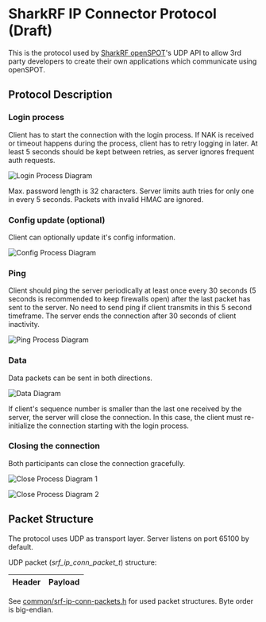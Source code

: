 # SharkRF IP Connector Protocol (Draft)

This is the protocol used by [SharkRF openSPOT](https://www.sharkrf.com/products/openspot/)'s UDP API to allow 3rd party developers to create their own applications which communicate using openSPOT.

## Protocol Description

### Login process

Client has to start the connection with the login process. If NAK is received or timeout happens during the process, client has to retry logging in later. At least 5 seconds should be kept between retries, as server ignores frequent auth requests.

<!--
Client->Server: Login
Server->Client: Token
Note left of Client: Token is used to generate HMAC
Client->Server: Auth
Note right of Server: If authorized,\nthe server replies with ACK,\notherwise NAK
Server->Client: ACK
Note over Client: Client is now logged in.
-->
![Login Process Diagram](https://cdn.rawgit.com/sharkrf/srf-ip-conn/master/img/login.svg)

Max. password length is 32 characters. Server limits auth tries for only one in every 5 seconds. Packets with invalid HMAC are ignored.

### Config update (optional)

Client can optionally update it's config information.

<!--
Client->Server: Config
Server->Client: ACK
-->
![Config Process Diagram](https://cdn.rawgit.com/sharkrf/srf-ip-conn/master/img/config.svg)

### Ping

Client should ping the server periodically at least once every 30 seconds (5 seconds is recommended to keep firewalls open) after the last packet has sent to the server. No need to send ping if client transmits in this 5 second timeframe. The server ends the connection after 30 seconds of client inactivity.

<!---
Client->Server: Ping
Server->Client: Pong
-->
![Ping Process Diagram](https://cdn.rawgit.com/sharkrf/srf-ip-conn/master/img/ping.svg)

### Data

Data packets can be sent in both directions.

<!--
Client->Server: Data
Client->Server: Data
Server->Client: Data
Client->Server: Data
Server->Client: Data
-->
![Data Diagram](https://cdn.rawgit.com/sharkrf/srf-ip-conn/master/img/data.svg)

If client's sequence number is smaller than the last one received by the server, the server will close the connection. In this case, the client must re-initialize the connection starting with the login process.

### Closing the connection

Both participants can close the connection gracefully.

<!--
Client->Server: Close
Server->Client: ACK
-->
![Close Process Diagram 1](https://cdn.rawgit.com/sharkrf/srf-ip-conn/master/img/close-client.svg)
<!--
Server->Client: Close
-->
![Close Process Diagram 2](https://cdn.rawgit.com/sharkrf/srf-ip-conn/master/img/close-server.svg)

## Packet Structure

The protocol uses UDP as transport layer. Server listens on port 65100 by default.

UDP packet (*srf_ip_conn_packet_t*) structure:

Header | Payload
--- | ---

See [common/srf-ip-conn-packets.h](https://github.com/sharkrf/srf-ip-conn/blob/master/common/srf-ip-conn-packets.h) for used packet structures. Byte order is big-endian.
